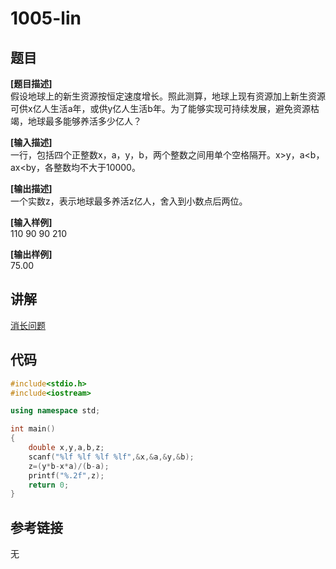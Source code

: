 # 1005-lin
## 题目  
**[题目描述]**  
假设地球上的新生资源按恒定速度增长。照此测算，地球上现有资源加上新生资源可供x亿人生活a年，或供y亿人生活b年。为了能够实现可持续发展，避免资源枯竭，地球最多能够养活多少亿人？

**[输入描述]**   
一行，包括四个正整数x，a，y，b，两个整数之间用单个空格隔开。x>y，a<b，ax<by，各整数均不大于10000。  

**[输出描述]**  
一个实数z，表示地球最多养活z亿人，舍入到小数点后两位。  

**[输入样例]**  
110 90 90 210  

**[输出样例]**  
75.00  

## 讲解  
[消长问题]([1])  

## 代码  

```cpp
#include<stdio.h>
#include<iostream>

using namespace std;

int main()
{
	double x,y,a,b,z;
	scanf("%lf %lf %lf %lf",&x,&a,&y,&b);
	z=(y*b-x*a)/(b-a);
	printf("%.2f",z);
	return 0;
}
```

## 参考链接  
无  